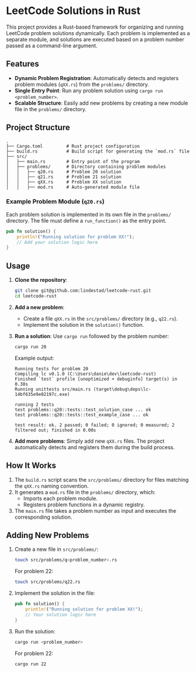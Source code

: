 # LeetCode Solutions in Rust
This project provides a Rust-based framework for organizing and running LeetCode problem solutions dynamically. Each problem is implemented as a separate module, and solutions are executed based on a problem number passed as a command-line argument.

## Features

- **Dynamic Problem Registration**: Automatically detects and registers problem modules (`qXX.rs`) from the `problems/` directory.
- **Single Entry Point**: Run any problem solution using `cargo run <problem_number>`.
- **Scalable Structure**: Easily add new problems by creating a new module file in the `problems/` directory.

## Project Structure

```
.
├── Cargo.toml         # Rust project configuration
├── build.rs           # Build script for generating the `mod.rs` file
├── src/
│   ├── main.rs        # Entry point of the program
│   ├── problems/      # Directory containing problem modules
│   │   ├── q20.rs     # Problem 20 solution
│   │   ├── q21.rs     # Problem 21 solution
│   │   ├── qXX.rs     # Problem XX solution
│   │   ├── mod.rs     # Auto-generated module file
```

### Example Problem Module (`q20.rs`)

Each problem solution is implemented in its own file in the `problems/` directory. The file must define a `run_function()` as the entry point.

```rust
pub fn solution() {
    println!("Running solution for problem XX!");
    // Add your solution logic here
}
```

## Usage

1. **Clone the repository**:
   ```bash
   git clone git@github.com:lindestad/leetcode-rust.git
   cd leetcode-rust
   ```

2. **Add a new problem**:
   - Create a file `qXX.rs` in the `src/problems/` directory (e.g., `q22.rs`).
   - Implement the solution in the `solution()` function.

3. **Run a solution**:
   Use `cargo run` followed by the problem number:
   ```bash
   cargo run 20
   ```
   Example output:
   ```
   Running tests for problem 20
   Compiling lc v0.1.0 (C:\Users\danie\dev\leetcode-rust)
   Finished `test` profile [unoptimized + debuginfo] target(s) in 0.38s
   Running unittests src/main.rs (target\debug\deps\lc-14bf635e9e02197c.exe)

   running 2 tests
   test problems::q20::tests::test_solution_case ... ok
   test problems::q20::tests::test_example_case ... ok

   test result: ok. 2 passed; 0 failed; 0 ignored; 0 measured; 2 filtered out; finished in 0.00s
   ```

4. **Add more problems**:
   Simply add new `qXX.rs` files. The project automatically detects and registers them during the build process.

## How It Works

1. The `build.rs` script scans the `src/problems/` directory for files matching the `qXX.rs` naming convention.
2. It generates a `mod.rs` file in the `problems/` directory, which:
   - Imports each problem module.
   - Registers problem functions in a dynamic registry.
3. The `main.rs` file takes a problem number as input and executes the corresponding solution.

## Adding New Problems

1. Create a new file in `src/problems/`:
   ```bash
   touch src/problems/q<problem_number>.rs
   ```
   For problem 22:
   ```bash
   touch src/problems/q22.rs
   ```
2. Implement the solution in the file:
   ```rust
   pub fn solution() {
       println!("Running solution for problem XX!");
       // Your solution logic here
   }
   ```
3. Run the solution:
   ```bash
   cargo run <problem_number>
   ```
   For problem 22:
   ```bash
   cargo run 22
   ```
